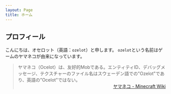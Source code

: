 ```yaml
---
layout: Page
title: ホーム
---
```


## プロフィール

こんにちは、オセロット（英語：`ozelot`）と申します。
`ozelot`という名前はゲームのヤマネコが由来になっています。

<!-- markdownlint-disable MD033 -->
> ヤマネコ（Ocelot）は、友好的Mobである。エンティティID、デバッグメッセージ、テクスチャーのファイル名はスウェーデン語での"Ozelot"であり、英語の”Ocelot"ではない。
> <span style="display:block;text-align:right">[ヤマネコ - Minecraft Wiki](https://minecraft-ja.gamepedia.com/%E3%83%A4%E3%83%9E%E3%83%8D%E3%82%B3)</span>
<!-- markdownlint-enable MD033 -->
